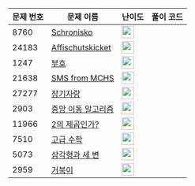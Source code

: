 | 문제 번호 | 문제 이름 | 난이도 | 풀이 코드 |
| --- | --- | --- | --- |
| 8760 | [Schronisko](https://www.acmicpc.net/problem/8760) | <img height="25px" width="25px=" src="https://static.solved.ac/tier_small/2.svg"/> |  |
| 24183 | [Affischutskicket](https://www.acmicpc.net/problem/24183) | <img height="25px" width="25px=" src="https://static.solved.ac/tier_small/2.svg"/> |  |
| 1247 | [부호](https://www.acmicpc.net/problem/1247) | <img height="25px" width="25px=" src="https://static.solved.ac/tier_small/3.svg"/> |  |
| 21638 | [SMS from MCHS](https://www.acmicpc.net/problem/21638) | <img height="25px" width="25px=" src="https://static.solved.ac/tier_small/2.svg"/> |  |
| 27277 | [장기자랑](https://www.acmicpc.net/problem/27277) | <img height="25px" width="25px=" src="https://static.solved.ac/tier_small/7.svg"/> |  |
| 2903 | [중앙 이동 알고리즘](https://www.acmicpc.net/problem/2903) | <img height="25px" width="25px=" src="https://static.solved.ac/tier_small/3.svg"/> |  |
| 11966 | [2의 제곱인가?](https://www.acmicpc.net/problem/11966) | <img height="25px" width="25px=" src="https://static.solved.ac/tier_small/3.svg"/> |  |
| 7510 | [고급 수학](https://www.acmicpc.net/problem/7510) | <img height="25px" width="25px=" src="https://static.solved.ac/tier_small/3.svg"/> |  |
| 5073 | [삼각형과 세 변](https://www.acmicpc.net/problem/5073) | <img height="25px" width="25px=" src="https://static.solved.ac/tier_small/3.svg"/> |  |
| 2959 | [거북이](https://www.acmicpc.net/problem/2959) | <img height="25px" width="25px=" src="https://static.solved.ac/tier_small/3.svg"/> |  |
